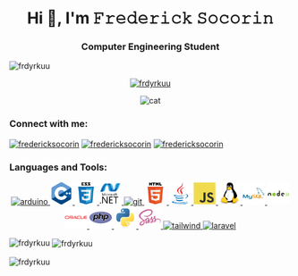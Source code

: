 <h1 align="center">Hi 👋, I'm 𝙵𝚛𝚎𝚍𝚎𝚛𝚒𝚌𝚔 𝚂𝚘𝚌𝚘𝚛𝚒𝚗</h1>
<h3 align="center">Computer Engineering Student</h3>

<p align="left"> <img src="https://komarev.com/ghpvc/?username=frdyrkuu&label=Profile%20views&color=0e75b6&style=flat"
        alt="frdyrkuu"/></p>
        

<p align="center"> <a href="https://github.com/ryo-ma/github-profile-trophy"><img
            src="https://github-profile-trophy.vercel.app/?username=frdyrkuu" alt="frdyrkuu" /></a> </p>

<p align="center"><img src="https://media.giphy.com/media/v1.Y2lkPTc5MGI3NjExYTViMjAxMTJiYjlkOWNiOWIzMjg2OGYyOWQ0Yzg2YWI3MmMxYTFkMCZjdD1n/oF9W5eUlKaUXzgta3f/giphy.gif" alt="cat"/></p>

<h3 align="left">Connect with me:</h3>
<p align="left">
    <a href="https://fb.com/fredericksocorin" target="blank"><img align="center"
            src="https://raw.githubusercontent.com/rahuldkjain/github-profile-readme-generator/master/src/images/icons/Social/facebook.svg"
            alt="fredericksocorin" height="30" width="40" /></a> <a href="https://fb.com/fredericksocorin" target="blank"><img align="center"
            src="https://raw.githubusercontent.com/rahuldkjain/github-profile-readme-generator/master/src/images/icons/Social/instagram.svg"
            alt="fredericksocorin" height="30" width="40" /></a> <a href="https://fb.com/fredericksocorin" target="blank"><img align="center"
            src="https://raw.githubusercontent.com/rahuldkjain/github-profile-readme-generator/master/src/images/icons/Social/twitter.svg"
            alt="fredericksocorin" height="30" width="40" /></a>
</p>


<h3 align="left">Languages and Tools:</h3>
<p align="center"> <a href="https://www.arduino.cc/" target="_blank" rel="noreferrer"> <img
            src="https://cdn.worldvectorlogo.com/logos/arduino-1.svg" alt="arduino" width="40" height="40" /> </a> <a
        href="https://www.w3schools.com/cpp/" target="_blank" rel="noreferrer"> <img
            src="https://raw.githubusercontent.com/devicons/devicon/master/icons/cplusplus/cplusplus-original.svg"
            alt="cplusplus" width="40" height="40" /> </a> <a href="https://www.w3schools.com/css/" target="_blank"
        rel="noreferrer"> <img
            src="https://raw.githubusercontent.com/devicons/devicon/master/icons/css3/css3-original-wordmark.svg"
            alt="css3" width="40" height="40" /> </a> <a href="https://dotnet.microsoft.com/" target="_blank"
        rel="noreferrer"> <img
            src="https://raw.githubusercontent.com/devicons/devicon/master/icons/dot-net/dot-net-original-wordmark.svg"
            alt="dotnet" width="40" height="40" /> </a> <a href="https://git-scm.com/" target="_blank" rel="noreferrer">
        <img src="https://www.vectorlogo.zone/logos/git-scm/git-scm-icon.svg" alt="git" width="40" height="40" /> </a>
    <a href="https://www.w3.org/html/" target="_blank" rel="noreferrer"> <img
            src="https://raw.githubusercontent.com/devicons/devicon/master/icons/html5/html5-original-wordmark.svg"
            alt="html5" width="40" height="40" /> </a> <a href="https://www.java.com" target="_blank" rel="noreferrer">
        <img src="https://raw.githubusercontent.com/devicons/devicon/master/icons/java/java-original.svg" alt="java"
            width="40" height="40" /> </a> <a href="https://developer.mozilla.org/en-US/docs/Web/JavaScript"
        target="_blank" rel="noreferrer"> <img
            src="https://raw.githubusercontent.com/devicons/devicon/master/icons/javascript/javascript-original.svg"
            alt="javascript" width="40" height="40" /> </a> <a href="https://www.linux.org/" target="_blank"
        rel="noreferrer"> <img
            src="https://raw.githubusercontent.com/devicons/devicon/master/icons/linux/linux-original.svg" alt="linux"
            width="40" height="40" /> </a> <a href="https://www.mysql.com/" target="_blank" rel="noreferrer"> <img
            src="https://raw.githubusercontent.com/devicons/devicon/master/icons/mysql/mysql-original-wordmark.svg"
            alt="mysql" width="40" height="40" /> </a> <a href="https://nodejs.org" target="_blank" rel="noreferrer">
        <img src="https://raw.githubusercontent.com/devicons/devicon/master/icons/nodejs/nodejs-original-wordmark.svg"
            alt="nodejs" width="40" height="40" /> </a> <a href="https://www.oracle.com/" target="_blank"
        rel="noreferrer"> <img
            src="https://raw.githubusercontent.com/devicons/devicon/master/icons/oracle/oracle-original.svg"
            alt="oracle" width="40" height="40" /> </a> <a href="https://www.php.net" target="_blank" rel="noreferrer">
        <img src="https://raw.githubusercontent.com/devicons/devicon/master/icons/php/php-original.svg" alt="php"
            width="40" height="40" /> </a> <a href="https://www.python.org" target="_blank" rel="noreferrer"> <img
            src="https://raw.githubusercontent.com/devicons/devicon/master/icons/python/python-original.svg"
            alt="python" width="40" height="40" /> </a> <a href="https://sass-lang.com" target="_blank"
        rel="noreferrer"> <img
            src="https://raw.githubusercontent.com/devicons/devicon/master/icons/sass/sass-original.svg" alt="sass"
            width="40" height="40" /> </a> <a href="https://tailwindcss.com/" target="_blank" rel="noreferrer"> <img
            src="https://www.vectorlogo.zone/logos/tailwindcss/tailwindcss-icon.svg" alt="tailwind" width="40"
            height="40" /> </a> <a href="https://laravel.com/" target="_blank" rel="noreferrer"> <img
            src="https://upload.vectorlogo.zone/logos/laravel/images/fd9bffa7-873e-4946-92bc-815ed69faeec.svg"
            alt="laravel" width="40" height="40" /> </a>

</p>

<p><img align="left"
        src="https://github-readme-stats.vercel.app/api/top-langs?username=frdyrkuu&show_icons=true&locale=en&layout=compact"
        alt="frdyrkuu" /></p>

<p>&nbsp;<img align="center"
        src="https://github-readme-stats.vercel.app/api?username=frdyrkuu&show_icons=true&locale=en" alt="frdyrkuu" />
</p>

<p><img align="center" src="https://github-readme-streak-stats.herokuapp.com/?user=frdyrkuu&" alt="frdyrkuu" /></p>
